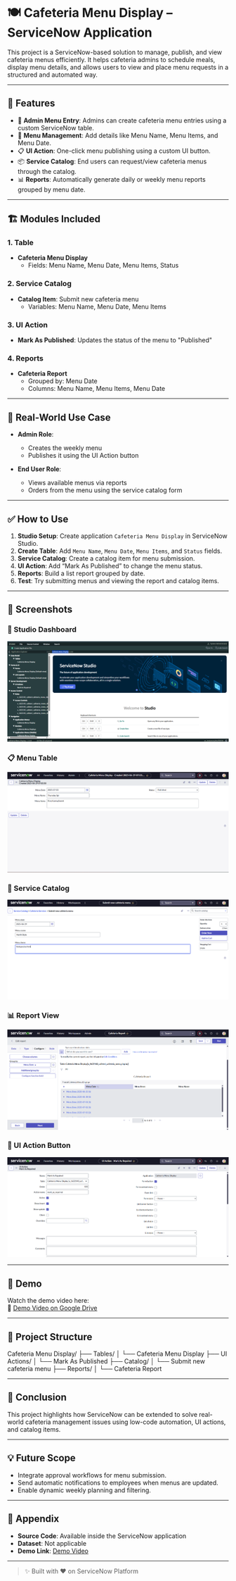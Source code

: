 # 🍽️ Cafeteria Menu Display – ServiceNow Application

This project is a ServiceNow-based solution to manage, publish, and view cafeteria menus efficiently. It helps cafeteria admins to schedule meals, display menu details, and allows users to view and place menu requests in a structured and automated way.

---

## 📌 Features

- 📝 **Admin Menu Entry**: Admins can create cafeteria menu entries using a custom ServiceNow table.
- 📆 **Menu Management**: Add details like Menu Name, Menu Items, and Menu Date.
- 📋 **UI Action**: One-click menu publishing using a custom UI button.
- 📦 **Service Catalog**: End users can request/view cafeteria menus through the catalog.
- 📊 **Reports**: Automatically generate daily or weekly menu reports grouped by menu date.

---

## 🏗️ Modules Included

### 1. Table
- **Cafeteria Menu Display**
  - Fields: Menu Name, Menu Date, Menu Items, Status

### 2. Service Catalog
- **Catalog Item**: Submit new cafeteria menu
  - Variables: Menu Name, Menu Date, Menu Items

### 3. UI Action
- **Mark As Published**: Updates the status of the menu to "Published"

### 4. Reports
- **Cafeteria Report**
  - Grouped by: Menu Date
  - Columns: Menu Name, Menu Items, Menu Date

---

## 🚶 Real-World Use Case

- **Admin Role**:
  - Creates the weekly menu
  - Publishes it using the UI Action button

- **End User Role**:
  - Views available menus via reports
  - Orders from the menu using the service catalog form

---

## ✅ How to Use

1. **Studio Setup**: Create application `Cafeteria Menu Display` in ServiceNow Studio.
2. **Create Table**: Add `Menu Name`, `Menu Date`, `Menu Items`, and `Status` fields.
3. **Service Catalog**: Create a catalog item for menu submission.
4. **UI Action**: Add “Mark As Published” to change the menu status.
5. **Reports**: Build a list report grouped by date.
6. **Test**: Try submitting menus and viewing the report and catalog items.

---

## 📸 Screenshots

### 🎯 Studio Dashboard
![Studio](images/studio.png)

### 📋 Menu Table
![Table](images/table.png)

### 🛒 Service Catalog
![Catalog](images/catalog.png)

### 📊 Report View
![Report](images/report.png)

### 🔘 UI Action Button
![UI Action](images/uiaction.png)

---

## 🎥 Demo

Watch the demo video here:  
🔗 [Demo Video on Google Drive](https://drive.google.com/file/d/1wFffABuLwg2ptjIWr0ecMGXJYzIP4D3_/view?usp=drive_link)

---

## 📂 Project Structure

Cafeteria Menu Display/
├── Tables/
│ └── Cafeteria Menu Display
├── UI Actions/
│ └── Mark As Published
├── Catalog/
│ └── Submit new cafeteria menu
├── Reports/
│ └── Cafeteria Report


---

## 🏁 Conclusion

This project highlights how ServiceNow can be extended to solve real-world cafeteria management issues using low-code automation, UI actions, and catalog items.

---

## 💡 Future Scope

- Integrate approval workflows for menu submission.
- Send automatic notifications to employees when menus are updated.
- Enable dynamic weekly planning and filtering.

---

## 📎 Appendix

- **Source Code**: Available inside the ServiceNow application
- **Dataset**: Not applicable
- **Demo Link**: [Demo Video](https://drive.google.com/file/d/1wFffABuLwg2ptjIWr0ecMGXJYzIP4D3_/view?usp=drive_link)

---

> ✨ Built with ❤️ on ServiceNow Platform


